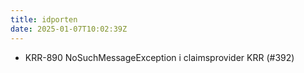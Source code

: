 ```yaml
---
title: idporten
date: 2025-01-07T10:02:39Z
---
```

- KRR-890 NoSuchMessageException i claimsprovider KRR (#392)

